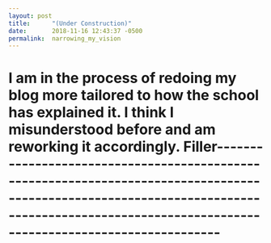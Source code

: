 ```yaml
---
layout: post
title:      "(Under Construction)"
date:       2018-11-16 12:43:37 -0500
permalink:  narrowing_my_vision
---
```



# I am in the process of redoing my blog more tailored to how the school has explained it. I think I misunderstood before and am reworking it accordingly. Filler-----------------------------------------------------------------------------------------------------------------------------------------------------------------------------------------------

